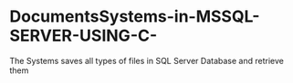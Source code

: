 # DocumentsSystems-in-MSSQL-SERVER-USING-C-
The Systems saves all types of files in SQL Server Database and retrieve them 
